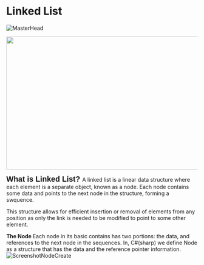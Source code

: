 # Linked List

![MasterHead](https://i1.faceprep.in/Companies-1/types-of-linked-list.png)

<img width="550" height="350" src="https://scaler-topics-articles-md.s3.us-west-2.amazonaws.com/traversal-operation-of-linked-list.gif">

<span style = "font-size: 20px; font-family: Arial"><strong> What is Linked List? </strong></span>
A linked list is a linear data structure where each element is a separate object, known as a node. Each node contains some data and points 
to the next node in the structure, forming a swquence.

This structure allows for efficient insertion or removal of elements from any position as only the link is needed to be modified to point 
to some other element.


<strong> The Node </strong>
Each node in its basic contains has two portions: the data, and references to the next node in the sequences.
In, C#(sharp) we define Node as a structure that has the data and the reference pointer information.
![ScreenshotNodeCreate](https://github.com/SoumyadipYT-OSS/DSA-in-Csharp/assets/94290293/370cecfb-c6be-4ece-9a7e-e106cad45071)